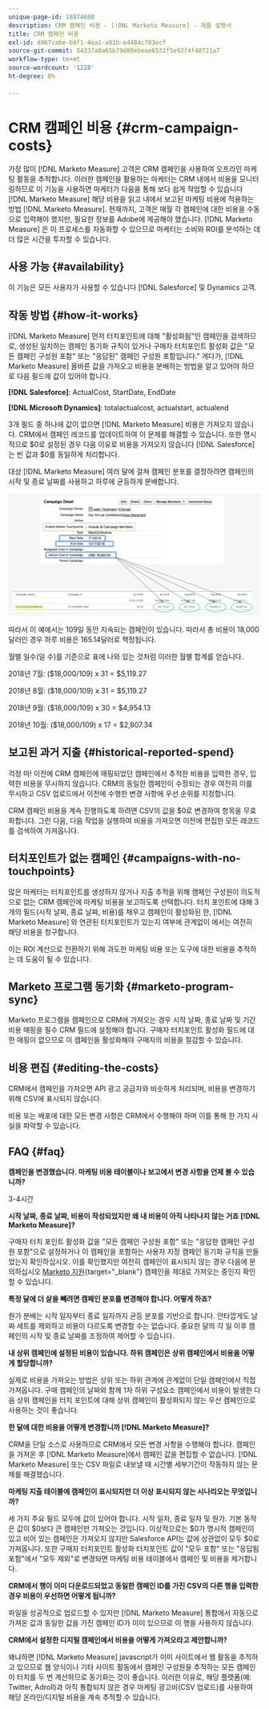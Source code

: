 ```yaml
---
unique-page-id: 18874688
description: CRM 캠페인 비용 - [!DNL Marketo Measure] - 제품 설명서
title: CRM 캠페인 비용
exl-id: d967cabe-b9f1-4ea1-a81b-e4484c703ecf
source-git-commit: 54337a0a65b79d80ebeae6531f5e92f4f48721a7
workflow-type: tm+mt
source-wordcount: '1228'
ht-degree: 0%

---
```


# CRM 캠페인 비용 {#crm-campaign-costs}

가장 많이 [!DNL Marketo Measure] 고객은 CRM 캠페인을 사용하여 오프라인 마케팅 활동을 추적합니다. 이러한 캠페인을 활용하는 마케터는 CRM 내에서 비용을 모니터링하므로 이 기능을 사용하면 마케터가 다음을 통해 보다 쉽게 작업할 수 있습니다 [!DNL Marketo Measure] 해당 비용을 읽고 내에서 보고된 마케팅 비용에 적용하는 방법 [!DNL Marketo Measure]. 현재까지, 고객은 매월 각 캠페인에 대한 비용을 수동으로 입력해야 했지만, 필요한 정보를 Adobe에 제공해야 했습니다. [!DNL Marketo Measure] 은 이 프로세스를 자동화할 수 있으므로 마케터는 소비와 ROI를 분석하는 데 더 많은 시간을 투자할 수 있습니다.

## 사용 가능 {#availability}

이 기능은 모든 사용자가 사용할 수 있습니다 [!DNL Salesforce] 및 Dynamics 고객.

## 작동 방법 {#how-it-works}

[!DNL Marketo Measure] 먼저 터치포인트에 대해 &quot;활성화됨&quot;인 캠페인을 검색하므로, 생성된 일치하는 캠페인 동기화 규칙이 있거나 구매자 터치포인트 활성화 값은 &quot;모든 캠페인 구성원 포함&quot; 또는 &quot;응답된&quot; 캠페인 구성원 포함입니다.&quot; 게다가, [!DNL Marketo Measure] 올바른 값을 가져오고 비용을 분배하는 방법을 알고 있어야 하므로 다음 필드에 값이 있어야 합니다.

**[!DNL Salesforce]**: ActualCost, StartDate, EndDate

**[!DNL Microsoft Dynamics]**: totalactualcost, actualstart, actualend

3개 필드 중 하나에 값이 없으면 [!DNL Marketo Measure] 비용은 가져오지 않습니다. CRM에서 캠페인 레코드를 업데이트하여 이 문제를 해결할 수 있습니다. 또한 명시적으로 $0로 설정된 경우 다음 이유로 비용을 가져오지 않습니다 [!DNL Salesforce] 는 빈 값과 $0를 동일하게 처리합니다.

대상 [!DNL Marketo Measure] 여러 달에 걸쳐 캠페인 분포를 결정하려면 캠페인의 시작 및 종료 날짜를 사용하고 하루에 균등하게 분배합니다.

![](assets/1.jpg)

따라서 이 예에서는 109일 동안 지속되는 캠페인이 있습니다. 따라서 총 비용이 18,000달러인 경우 하루 비용은 165.14달러로 책정됩니다.

월별 일수(일 수)를 기준으로 표에 나와 있는 것처럼 이러한 월별 합계를 얻습니다.

2018년 7월: ($18,000/109) x 31 = $5,119.27

2018년 8월: ($18,000/109) x 31 = $5,119.27

2018년 9월: ($18,000/109) x 30 = $4,954.13

2018년 10월: ($18,000/109) x 17 = $2,807.34

## 보고된 과거 지출 {#historical-reported-spend}

걱정 마! 이전에 CRM 캠페인에 매핑되었던 캠페인에서 추적한 비용을 입력한 경우, 입력한 비용을 무시하지 않습니다. CRM의 동일한 캠페인이 수정되는 경우 여전히 이를 무시하고 CSV 업로드에서 이전에 수행한 변경 사항에 우선 순위를 지정합니다.

CRM 캠페인 비용을 계속 진행하도록 하려면 CSV의 값을 $0로 변경하여 항목을 무효화합니다. 그런 다음, 다음 작업을 실행하여 비용을 가져오면 이전에 편집한 모든 레코드를 검색하여 가져옵니다.

## 터치포인트가 없는 캠페인 {#campaigns-with-no-touchpoints}

많은 마케터는 터치포인트를 생성하지 않거나 지출 추적을 위해 캠페인 구성원이 의도적으로 없는 CRM 캠페인에 마케팅 비용을 보고하도록 선택합니다. 터치 포인트에 대해 3개의 필드(시작 날짜, 종료 날짜, 비용)를 채우고 캠페인이 활성화된 한, [!DNL Marketo Measure] 와 연관된 터치포인트가 있는지 여부에 관계없이 에서는 여전히 해당 비용을 청구합니다.

이는 ROI 계산으로 전환하기 위해 과도한 마케팅 비용 또는 도구에 대한 비용을 추적하는 데 도움이 될 수 있습니다.

## Marketo 프로그램 동기화 {#marketo-program-sync}

Marketo 프로그램을 캠페인으로 CRM에 가져오는 경우 시작 날짜, 종료 날짜 및 기간 비용 매핑을 필수 CRM 필드에 설정해야 합니다. 구매자 터치포인트 활성화 필드에 대한 매핑이 없으므로 이 캠페인을 활성화해야 구매자의 비용을 절감할 수 있습니다.

## 비용 편집 {#editing-the-costs}

CRM에서 캠페인을 가져오면 API 광고 공급자와 비슷하게 처리되며, 비용을 변경하기 위해 CSV에 표시되지 않습니다.

비용 또는 배포에 대한 모든 변경 사항은 CRM에서 수행해야 하며 이를 통해 한 가지 사실을 파악할 수 있습니다.

## FAQ {#faq}

**캠페인을 변경했습니다. 마케팅 비용 테이블이나 보고에서 변경 사항을 언제 볼 수 있습니까?**

3-4시간

**시작 날짜, 종료 날짜, 비용이 작성되었지만 왜 내 비용이 아직 나타나지 않는 거죠 [!DNL Marketo Measure]?**

구매자 터치 포인트 활성화 값을 &quot;모든 캠페인 구성원 포함&quot; 또는 &quot;응답한 캠페인 구성원 포함&quot;으로 설정하거나 이 캠페인을 포함하는 사용자 지정 캠페인 동기화 규칙을 만들었는지 확인하십시오. 이를 확인했지만 여전히 캠페인이 표시되지 않는 경우 다음에 문의하십시오 [Marketo 지원](https://nation.marketo.com/t5/support/ct-p/Support){target="_blank"} 캠페인을 제대로 가져오는 중인지 확인할 수 있습니다.

**특정 달에 더 살을 빼려면 캠페인 분포를 변경해야 합니다. 어떻게 하죠?**

원가 분배는 시작 일자부터 종료 일자까지 균등 분포를 기반으로 합니다. 안타깝게도 날짜 세트를 제외하고 비용이 다르도록 변경할 수는 없습니다. 중요한 달의 각 일 이후 캠페인의 시작 및 종료 날짜를 조정하여 제어할 수 있습니다.

**내 상위 캠페인에 설정된 비용이 있습니다. 하위 캠페인은 상위 캠페인에서 비용을 어떻게 할당합니까?**

실제로 비용을 가져오는 방법은 상위 또는 하위 관계에 관계없이 단일 캠페인에서 직접 가져옵니다. 구매 캠페인의 날짜와 함께 1차 하위 구성요소 캠페인에서 비용이 발생한 다음 상위 캠페인을 터치 포인트에 대해 상위 캠페인이 활성화되지 않는 우산 캠페인으로 사용하는 것이 좋습니다.

**한 달에 대한 비용을 어떻게 변경합니까 [!DNL Marketo Measure]?**

CRM을 단일 소스로 사용하므로 CRM에서 모든 변경 사항을 수행해야 합니다. 캠페인을 가져온 후 [!DNL Marketo Measure]에서 캠페인 값을 편집할 수 없습니다. [!DNL Marketo Measure] 또는 CSV 파일로 내보낼 때 시간별 세부기간이 작동하지 않는 문제를 해결했습니다.

**마케팅 지출 테이블에 캠페인이 표시되지만 더 이상 표시되지 않는 시나리오는 무엇입니까?**

세 가지 주요 필드 모두에 값이 있어야 합니다. 시작 일자, 종료 일자 및 원가. 기본 동작은 값이 $0보다 큰 캠페인만 가져오는 것입니다. 이상적으로는 $0가 명시적 캠페인이 있고 비어 있는 캠페인은 가져오지 않지만 Salesforce API는 값에 상관없이 모두 $0로 가져옵니다. 또한 구매자 터치포인트 활성화 터치포인트 값이 &quot;모두 포함&quot; 또는 &quot;응답됨 포함&quot;에서 &quot;모두 제외&quot;로 변경되면 마케팅 비용 테이블에서 캠페인 및 비용을 제거합니다.

**CRM에서 행이 이미 다운로드되었고 동일한 캠페인 ID를 가진 CSV의 다른 행을 입력한 경우 비용이 우선하면 어떻게 됩니까?**

파일을 성공적으로 업로드할 수 있지만 [!DNL Marketo Measure] 통합에서 자동으로 가져온 값과 동일한 값을 가진 캠페인 ID가 이미 있으므로 이 행을 사용하지 않습니다.

**CRM에서 설정한 디지털 캠페인에서 비용을 어떻게 가져오라고 제안합니까?**

왜냐하면 [!DNL Marketo Measure] javascript가 이미 사이트에서 웹 활동을 추적하고 있으므로 웹 양식이나 기타 사이트 활동에서 캠페인 구성원을 추적하는 모든 캠페인이 터치를 두 번 계산하므로 동기화는 것이 좋습니다. 이러한 이유로, 해당 플랫폼(예: Twitter, Adroll)과 아직 통합되지 않은 경우 마케팅 광고비(CSV 업로드)를 사용하여 해당 온라인/디지털 비용을 계속 추적할 수 있습니다.
